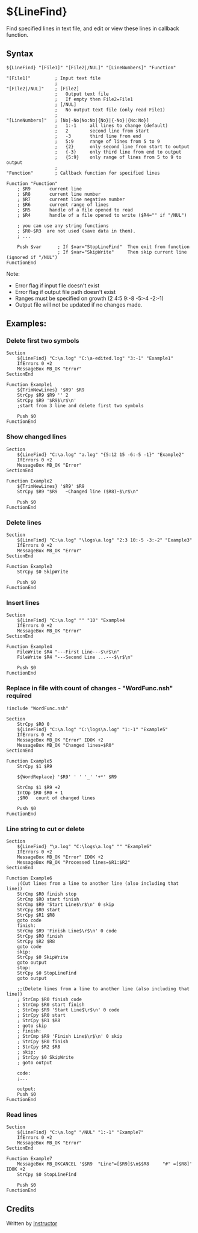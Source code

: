 # ${LineFind}

Find specified lines in text file, and edit or view these lines in callback function.

## Syntax

    ${LineFind} "[File1]" "[File2|/NUL]" "[LineNumbers]" "Function"

    "[File1]"         ; Input text file
                      ;
    "[File2|/NUL]"    ; [File2]
                      ;   Output text file
                      ;   If empty then File2=File1
                      ; [/NUL]
                      ;   No output text file (only read File1)
                      ;
    "[LineNumbers]"   ; [No|-No|No:No|{No}|{-No}|{No:No}]
                      ;   1:-1     all lines to change (default)
                      ;   2        second line from start
                      ;   -3       third line from end
                      ;   5:9      range of lines from 5 to 9
                      ;   {2}      only second line from start to output
                      ;   {-3}     only third line from end to output
                      ;   {5:9}    only range of lines from 5 to 9 to output
                      ;
    "Function"        ; Callback function for specified lines

    Function "Function"
        ; $R9       current line
        ; $R8       current line number
        ; $R7       current line negative number
        ; $R6       current range of lines
        ; $R5       handle of a file opened to read
        ; $R4       handle of a file opened to write ($R4="" if "/NUL")

        ; you can use any string functions
        ; $R0-$R3  are not used (save data in them).
        ; ...

        Push $var      ; If $var="StopLineFind"  Then exit from function
                       ; If $var="SkipWrite"     Then skip current line (ignored if "/NUL")
    FunctionEnd

Note:

- Error flag if input file doesn't exist
- Error flag if output file path doesn't exist
- Ranges must be specified on growth (2 4:5 9:-8 -5:-4 -2:-1)
- Output file will not be updated if no changes made.

## Examples:

### Delete first two symbols

    Section
        ${LineFind} "C:\a.log" "C:\a-edited.log" "3:-1" "Example1"
        IfErrors 0 +2
        MessageBox MB_OK "Error"
    SectionEnd

    Function Example1
        ${TrimNewLines} '$R9' $R9
        StrCpy $R9 $R9 '' 2
        StrCpy $R9 '$R9$\r$\n'
        ;start from 3 line and delete first two symbols

        Push $0
    FunctionEnd

### Show changed lines

    Section
        ${LineFind} "C:\a.log" "a.log" "{5:12 15 -6:-5 -1}" "Example2"
        IfErrors 0 +2
        MessageBox MB_OK "Error"
    SectionEnd

    Function Example2
        ${TrimNewLines} '$R9' $R9
        StrCpy $R9 "$R9   ~Changed line ($R8)~$\r$\n"

        Push $0
    FunctionEnd

### Delete lines

    Section
        ${LineFind} "C:\a.log" "\logs\a.log" "2:3 10:-5 -3:-2" "Example3"
        IfErrors 0 +2
        MessageBox MB_OK "Error"
    SectionEnd

    Function Example3
        StrCpy $0 SkipWrite

        Push $0
    FunctionEnd

### Insert lines

    Section
        ${LineFind} "C:\a.log" "" "10" "Example4
        IfErrors 0 +2
        MessageBox MB_OK "Error"
    SectionEnd

    Function Example4
        FileWrite $R4 "---First Line---$\r$\n"
        FileWrite $R4 "---Second Line ...---$\r$\n"

        Push $0
    FunctionEnd

### Replace in file with count of changes - "WordFunc.nsh" required

    !include "WordFunc.nsh"

    Section
        StrCpy $R0 0
        ${LineFind} "C:\a.log" "C:\logs\a.log" "1:-1" "Example5"
        IfErrors 0 +2
        MessageBox MB_OK "Error" IDOK +2
        MessageBox MB_OK "Changed lines=$R0"
    SectionEnd

    Function Example5
        StrCpy $1 $R9

        ${WordReplace} '$R9' ' ' '_' '+*' $R9

        StrCmp $1 $R9 +2
        IntOp $R0 $R0 + 1
        ;$R0   count of changed lines

        Push $0
    FunctionEnd

### Line string to cut or delete

    Section
        ${LineFind} "\a.log" "C:\logs\a.log" "" "Example6"
        IfErrors 0 +2
        MessageBox MB_OK "Error" IDOK +2
        MessageBox MB_OK "Processed lines=$R1:$R2"
    SectionEnd

    Function Example6
        ;(Cut lines from a line to another line (also including that line))
        StrCmp $R0 finish stop
        StrCmp $R0 start finish
        StrCmp $R9 'Start Line$\r$\n' 0 skip
        StrCpy $R0 start
        StrCpy $R1 $R8
        goto code
        finish:
        StrCmp $R9 'Finish Line$\r$\n' 0 code
        StrCpy $R0 finish
        StrCpy $R2 $R8
        goto code
        skip:
        StrCpy $0 SkipWrite
        goto output
        stop:
        StrCpy $0 StopLineFind
        goto output

        ;;(Delete lines from a line to another line (also including that line))
        ; StrCmp $R0 finish code
        ; StrCmp $R0 start finish
        ; StrCmp $R9 'Start Line$\r$\n' 0 code
        ; StrCpy $R0 start
        ; StrCpy $R1 $R8
        ; goto skip
        ; finish:
        ; StrCmp $R9 'Finish Line$\r$\n' 0 skip
        ; StrCpy $R0 finish
        ; StrCpy $R2 $R8
        ; skip:
        ; StrCpy $0 SkipWrite
        ; goto output

        code:
        ;...

        output:
        Push $0
    FunctionEnd

### Read lines

    Section
        ${LineFind} "C:\a.log" "/NUL" "1:-1" "Example7"
        IfErrors 0 +2
        MessageBox MB_OK "Error"
    SectionEnd

    Function Example7
        MessageBox MB_OKCANCEL '$$R9  "Line"=[$R9]$\n$$R8     "#" =[$R8]' IDOK +2
        StrCpy $0 StopLineFind

        Push $0
    FunctionEnd

## Credits

Written by [Instructor][1]

[1]: http://nsis.sourceforge.net/User:Instructor
